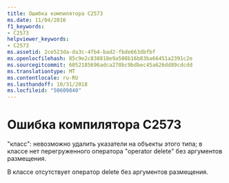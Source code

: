 ```yaml
---
title: Ошибка компилятора C2573
ms.date: 11/04/2016
f1_keywords:
- C2573
helpviewer_keywords:
- C2573
ms.assetid: 2ce523da-da3c-4fb4-bad2-fbde663dbfbf
ms.openlocfilehash: 85c9e2c838818e9a508b16b83ba66451a2391c2e
ms.sourcegitcommit: 6052185696adca270bc9bdbec45a626dd89cdcdd
ms.translationtype: MT
ms.contentlocale: ru-RU
ms.lasthandoff: 10/31/2018
ms.locfileid: "50609840"
---
```

# <a name="compiler-error-c2573"></a>Ошибка компилятора C2573

"класс": невозможно удалить указатели на объекты этого типа; в классе нет перегруженного оператора "operator delete" без аргументов размещения.

В классе отсутствует оператор delete без аргументов размещения.